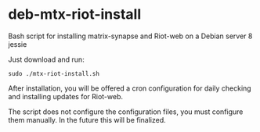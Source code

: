 # deb-mtx-riot-install
  Bash script for installing matrix-synapse and Riot-web on a Debian server 8 jessie

Just download and run:
```
sudo ./mtx-riot-install.sh
```

After installation, you will be offered a cron configuration for daily checking and installing updates for Riot-web.

The script does not configure the configuration files, you must configure them manually.
In the future this will be finalized.
